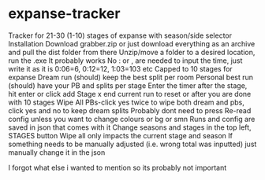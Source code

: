 # expanse-tracker
Tracker for 21-30 (1-10) stages of expanse with season/side selector
Installation
Download grabber.zip or just download everything as an archive and pull the dist folder from there
Unzip/move a folder to a desired location, run the .exe
It probably works
No : or , are needed to input the time, just write it as it is
0:06=6, 0:12=12, 1:03=103 etc
Capped to 10 stages for expanse
Dream run (should) keep the best split per room
Personal best run (should) have your PB and splits per stage
Enter the timer after the stage, hit enter or click add Stage x
end current run to reset or after you are done with 10 stages
Wipe All PBs-click yes twice to wipe both dream and pbs, click yes and no to keep dream splits
Probably dont need to press Re-read config unless you want to change colours or bg or smn
Runs and config are saved in json that comes with it
Change seasons and stages in the top left, STAGES button
Wipe all only impacts the current stage and season
If something needs to be manually adjusted (i.e. wrong total was inputted) just manually change it in the json

I forgot what else i wanted to mention so its probably not important
